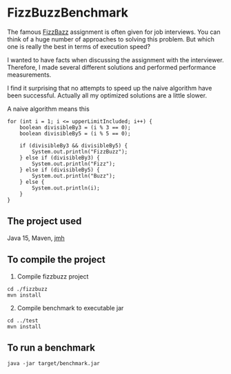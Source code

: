 # FizzBuzzBenchmark

The famous [FizzBazz](https://en.wikipedia.org/wiki/Fizz_buzz) assignment is often given for job interviews. You can
think of a huge number of approaches to solving this problem. But which one is really the best in terms of execution
speed?

I wanted to have facts when discussing the assignment with the interviewer. Therefore, I made several different
solutions and performed performance measurements.

I find it surprising that no attempts to speed up the naive algorithm have been successful. Actually all my optimized
solutions are a little slower.

A naive algorithm means this

```
for (int i = 1; i <= upperLimitIncluded; i++) {
    boolean divisibleBy3 = (i % 3 == 0);
    boolean divisibleBy5 = (i % 5 == 0);

    if (divisibleBy3 && divisibleBy5) {
        System.out.println("FizzBuzz");
    } else if (divisibleBy3) {
        System.out.println("Fizz");
    } else if (divisibleBy5) {
        System.out.println("Buzz");
    } else {
        System.out.println(i);
    }
}
```

## The project used

Java 15, Maven, [jmh](https://github.com/openjdk/jmh)

## To compile the project

1. Compile fizzbuzz project

```
cd ./fizzbuzz
mvn install
```

2. Compile benchmark to executable jar

```
cd ../test
mvn install
```

## To run a benchmark

```
java -jar target/benchmark.jar 
```